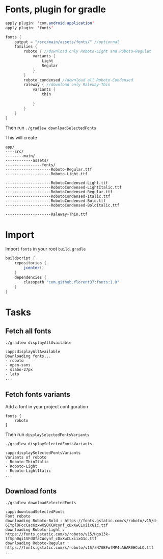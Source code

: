 # Fonts, plugin for gradle

```java
apply plugin: 'com.android.application'
apply plugin: 'fonts'

fonts {
    output = "/src/main/assets/fonts/" //optionnal
    families {
        roboto { //download only Roboto-Light and Roboto-Regulat
            variants {
                Light
                Regular
            }
        }
        roboto_condensed //download all Roboto-Condensed
        raleway { //download only Raleway-Thin
            variants {
                thin
               
            }
        }
    }
}
```

Then run `./gradlew downloadSelectedFonts`

This will create

```
app/
----src/
--------main/
------------assets/
----------------fonts/
--------------------Roboto-Regular.ttf
--------------------Roboto-Light.ttf

--------------------RobotoCondensed-Light.ttf
--------------------RobotoCondensed-LightItalic.ttf
--------------------RobotoCondensed-Regular.ttf
--------------------RobotoCondensed-Italic.ttf
--------------------RobotoCondensed-Bold.ttf
--------------------RobotoCondensed-BoldItalic.ttf

--------------------Raleway-Thin.ttf
```


# Import

Import `fonts` in your root `build.gradle`

```java 
buildscript {
    repositories {
        jcenter()
    }
    dependencies {
        classpath "com.github.florent37:fonts:1.0"
    }
}
```


# Tasks

## Fetch all fonts

```
./gradlew displayAllAvailable

:app:displayAllAvailable
Downloading fonts...
- roboto
- open-sans
- slabo-27px
- lato
...
```

## Fetch fonts variants

Add a font in your project configuration
```
fonts {
    roboto
}
```

Then run `displaySelectedFontsVariants`

```
./gradlew displaySelectedFontsVariants

:app:displaySelectedFontsVariants
Variants of roboto
- Roboto-ThinItalic
- Roboto-Light
- Roboto-LightItalic
...
```

## Download fonts

```
./gradlew downloadSelectedFonts

:app:downloadSelectedFonts
Font roboto
downloading Roboto-Bold : https://fonts.gstatic.com/s/roboto/v15/d-6IYplOFocCacKzxwXSOKCWcynf_cDxXwCLxiixG1c.ttf
downloading Roboto-Light : https://fonts.gstatic.com/s/roboto/v15/Hgo13k-tfSpn0qi1SFdUfaCWcynf_cDxXwCLxiixG1c.ttf
downloading Roboto-Regular : https://fonts.gstatic.com/s/roboto/v15/zN7GBFwfMP4uA6AR0HCoLQ.ttf
...
```
